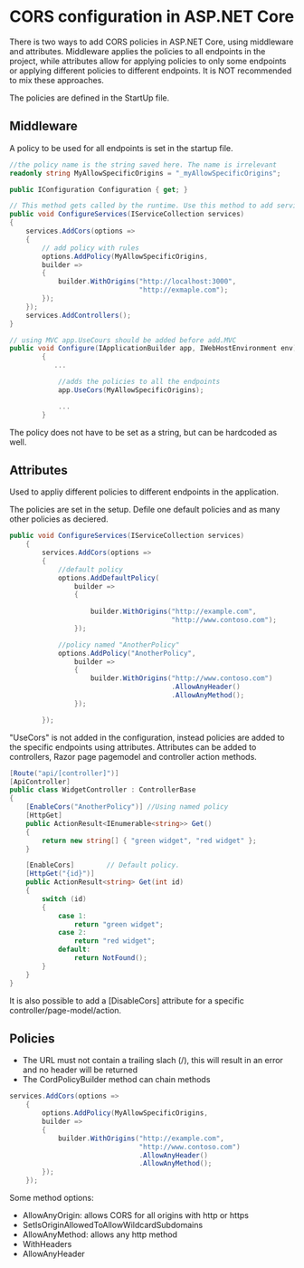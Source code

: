 
# CORS configuration in ASP.NET Core

There is two ways to add CORS policies in ASP.NET Core, using middleware and attributes. Middleware applies the policies to all endpoints
in the project, while attributes allow for applying policies to only some endpoints or applying different policies to different endpoints.
It is NOT recommended to mix these approaches.

The policies are defined in the StartUp file.

## Middleware
A policy to be used for all endpoints is set in the startup file.

```C#
//the policy name is the string saved here. The name is irrelevant
readonly string MyAllowSpecificOrigins = "_myAllowSpecificOrigins";

public IConfiguration Configuration { get; }

// This method gets called by the runtime. Use this method to add services to the container.
public void ConfigureServices(IServiceCollection services)
{
    services.AddCors(options =>
    {
        // add policy with rules
        options.AddPolicy(MyAllowSpecificOrigins,
        builder =>
        {
            builder.WithOrigins("http://localhost:3000",
                                "http://exmaple.com");
        });
    });
    services.AddControllers();
}

// using MVC app.UseCours should be added before add.MVC
public void Configure(IApplicationBuilder app, IWebHostEnvironment env)
        {
           ...

            //adds the policies to all the endpoints
            app.UseCors(MyAllowSpecificOrigins);

            ...
        }
```

The policy does not have to be set as a string, but can be hardcoded as well.

## Attributes
Used to appliy different policies to different endpoints in the application.

The policies are set in the setup. Defile one default policies and as many other policies as deciered.
```C#
public void ConfigureServices(IServiceCollection services)
    {
        services.AddCors(options =>
        {
            //default policy
            options.AddDefaultPolicy(
                builder =>
                {
                   
                    builder.WithOrigins("http://example.com",
                                        "http://www.contoso.com");
                });

            //policy named "AnotherPolicy"
            options.AddPolicy("AnotherPolicy",
                builder =>
                {
                    builder.WithOrigins("http://www.contoso.com")
                                        .AllowAnyHeader()
                                        .AllowAnyMethod();
                });

        });
```

"UseCors" is not added in the configuration, instead policies are added to the specific endpoints using attributes. Attributes can be added to
controllers, Razor page pagemodel and controller action methods.
```C#
[Route("api/[controller]")]
[ApiController]
public class WidgetController : ControllerBase
{
    [EnableCors("AnotherPolicy")] //Using named policy
    [HttpGet]
    public ActionResult<IEnumerable<string>> Get()
    {
        return new string[] { "green widget", "red widget" };
    }

    [EnableCors]        // Default policy.
    [HttpGet("{id}")]
    public ActionResult<string> Get(int id)
    {
        switch (id)
        {
            case 1:
                return "green widget";
            case 2:
                return "red widget";
            default:
                return NotFound();
        }
    }
}
```

It is also possible to add a [DisableCors] attribute for a specific controller/page-model/action.

## Policies

* The URL must not contain a trailing slach (/), this will result in an error and no header will be returned
* The CordPolicyBuilder method can chain methods

```C#
services.AddCors(options =>
    {
        options.AddPolicy(MyAllowSpecificOrigins,
        builder =>
        {
            builder.WithOrigins("http://example.com",
                                "http://www.contoso.com")
                                .AllowAnyHeader()
                                .AllowAnyMethod();
        });
    });
```

Some method options:
* AllowAnyOrigin: allows CORS for all origins with http or https
* SetIsOriginAllowedToAllowWildcardSubdomains
* AllowAnyMethod: allows any http method
* WithHeaders
* AllowAnyHeader